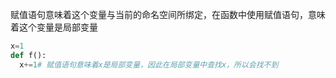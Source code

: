 赋值语句意味着这个变量与当前的命名空间所绑定，在函数中使用赋值语句，意味着这个变量是局部变量
```python
x=1
def f():
  x+=1# 赋值语句意味着x是局部变量，因此在局部变量中查找x，所以会找不到
```
